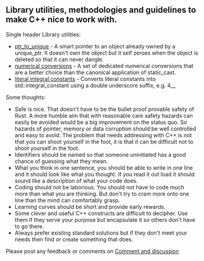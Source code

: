 ## Library utilities, methodologies and guidelines to make C++ nice to work with. 

Single header Library utilities:

+ [ptr_to_unique](https://github.com/make-cpp-nice/ptr_to_unique) - A smart pointer to an object already owned by a unique_ptr. It doesn't own the object but it self zeroes when the object is deleted so that it can never dangle. 
+ [numerical conversions](https://github.com/make-cpp-nice/numerical-conversions) - A set of dedicated numerical conversions that are a better choice than the canonical application of static_cast. 
+ [literal integral constants](https://github.com/make-cpp-nice/literal-integral-constants) - Converts literal 
constants into std::integral_constant using a double underscore suffix, e.g. 4__ 

Some thoughts:

+ Safe is nice. That doesn't have to be the bullet proof provable safety of Rust. A more humble aim that with reasonable care safety hazards can easily be avoided would be a big improvement on the status quo. So hazards of pointer, memory or data corruption should be well controlled and easy to avoid. The problem that needs addressing with C++ is not that you can shoot yourself in the foot, it is that it can be difficult not to shoot yourself in the foot. 
+ Identifiers should be named so that someone uninitiated has a good chance of guessing what they mean.
+ What you think in one sentence, you should be able to write in one line and it should look like what you thought. If you read it out load it should sound like a description of what your code does.
+ Coding should not be laborious. You should not have to code much more than what you are thinking. But don't try to cram more onto one line than the mind can comfortably grasp.
+ Learning curves should be short and provide early rewards.
+ Some clever and useful C++ constructs are difficult to decipher. Use them if they serve your purpose but encapsulate it so others don't have to go there.
+ Always prefer existing standard solutions but if they don't meet your needs then find or create something that does.

Please post any feedback or comments on [Comment and discussion](https://github.com/make-cpp-nice/make_cpp_nice/discussions/1)


<!---
inglesflamenco/inglesflamenco is a ✨ special ✨ repository because its `README.md` (this file) appears on your GitHub profile.
You can click the Preview link to take a look at your changes.
--->
